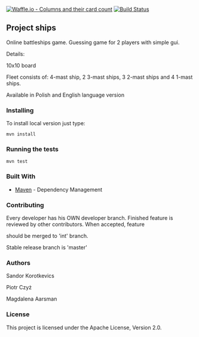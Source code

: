 [![Waffle.io - Columns and their card count](https://badge.waffle.io/korotkevics/ships.svg?columns=all)](https://waffle.io/korotkevics/ships)
[![Build Status](https://travis-ci.org/korotkevics/ships.svg?branch=int)](https://travis-ci.org/korotkevics/ships)


## Project ships

Online battleships game. Guessing game for 2 players with simple gui.

Details:

10x10 board

Fleet consists of: 4-mast ship, 2 3-mast ships, 3 2-mast ships and 4 1-mast ships.

Available in Polish and English language version



### Installing

To install local version just type: 
    
    mvn install



### Running the tests

    mvn test



### Built With

* [Maven](https://maven.apache.org/) - Dependency Management



### Contributing

Every developer has his OWN developer branch. Finished feature is reviewed by other contributors. When accepted, feature

should be merged to 'int' branch.

Stable release branch is 'master'



### Authors

Sandor Korotkevics

Piotr Czyż

Magdalena Aarsman



### License

This project is licensed under the Apache License, Version 2.0.
